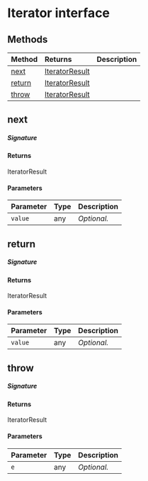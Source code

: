 # Iterator<T> interface











## Methods

| Method	   |  Returns	| Description|
|:-------------|:-------|:-----------|
|[next](#next~48721)      | [IteratorResult<T>](IteratorResult.md) |  |
|[return](#return~63273)      | [IteratorResult<T>](IteratorResult.md) |  |
|[throw](#throw~63281)      | [IteratorResult<T>](IteratorResult.md) |  |



## next



##### Signature

#### Returns
IteratorResult<T>

#### Parameters


| Parameter	   | Type    | Description |
|:-------------|:---------------|:------------|
| `value`    | any | _Optional._ |


## return



##### Signature

#### Returns
IteratorResult<T>

#### Parameters


| Parameter	   | Type    | Description |
|:-------------|:---------------|:------------|
| `value`    | any | _Optional._ |


## throw



##### Signature

#### Returns
IteratorResult<T>

#### Parameters


| Parameter	   | Type    | Description |
|:-------------|:---------------|:------------|
| `e`    | any | _Optional._ |

